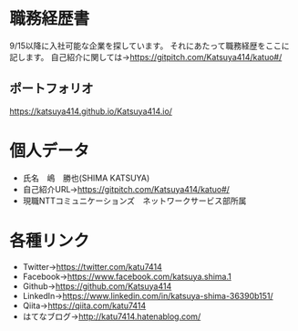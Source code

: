 # 職務経歴書
9/15以降に入社可能な企業を探しています。
それにあたって職務経歴をここに記します。
自己紹介に関しては→https://gitpitch.com/Katsuya414/katuo#/

## ポートフォリオ
https://katsuya414.github.io/Katsuya414.io/

# 個人データ
- 氏名　嶋　勝也(SHIMA KATSUYA)
- 自己紹介URL→https://gitpitch.com/Katsuya414/katuo#/
- 現職NTTコミュニケーションズ　ネットワークサービス部所属

# 各種リンク
- Twitter→https://twitter.com/katu7414
- Facebook→https://www.facebook.com/katsuya.shima.1
- Github→https://github.com/Katsuya414
- LinkedIn→https://www.linkedin.com/in/katsuya-shima-36390b151/
- Qiita→https://qiita.com/katu7414
- はてなブログ→http://katu7414.hatenablog.com/
